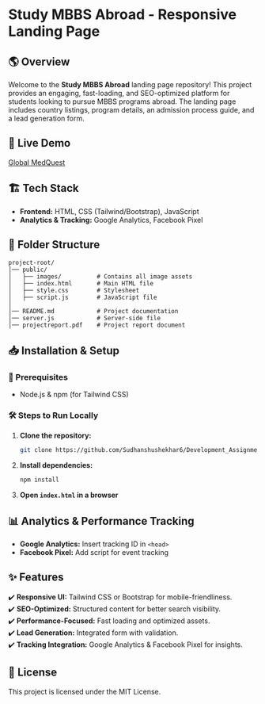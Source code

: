 # Study MBBS Abroad - Responsive Landing Page

## 🌎 Overview
Welcome to the **Study MBBS Abroad** landing page repository! This project provides an engaging, fast-loading, and SEO-optimized platform for students looking to pursue MBBS programs abroad. The landing page includes country listings, program details, an admission process guide, and a lead generation form.

## 🚀 Live Demo  
[Global MedQuest](https://globalmedquest.netlify.app/)


## 🏗 Tech Stack
- **Frontend:** HTML, CSS (Tailwind/Bootstrap), JavaScript
- **Analytics & Tracking:** Google Analytics, Facebook Pixel

## 📂 Folder Structure
```
project-root/
│── public/
│   ├── images/          # Contains all image assets
│   ├── index.html       # Main HTML file
│   ├── style.css        # Stylesheet
│   ├── script.js        # JavaScript file
│
│── README.md            # Project documentation
│── server.js            # Server-side file 
│── projectreport.pdf    # Project report document
```

## 📥 Installation & Setup
### 🔧 Prerequisites
- Node.js & npm (for Tailwind CSS)

### 🛠 Steps to Run Locally
1. **Clone the repository:**
   ```sh
   git clone https://github.com/Sudhanshushekhar6/Development_Assignment.git
   ```
2. **Install dependencies:** 
   ```sh
   npm install
   ```
3. **Open `index.html` in a browser**

## 📊 Analytics & Performance Tracking
- **Google Analytics:** Insert tracking ID in `<head>`
- **Facebook Pixel:** Add script for event tracking

## ✨ **Features**

✔️ **Responsive UI:** Tailwind CSS or Bootstrap for mobile-friendliness.  
✔️ **SEO-Optimized:** Structured content for better search visibility.  
✔️ **Performance-Focused:** Fast loading and optimized assets.  
✔️ **Lead Generation:** Integrated form with validation.  
✔️ **Tracking Integration:** Google Analytics & Facebook Pixel for insights.

## 📜 License
This project is licensed under the MIT License.
